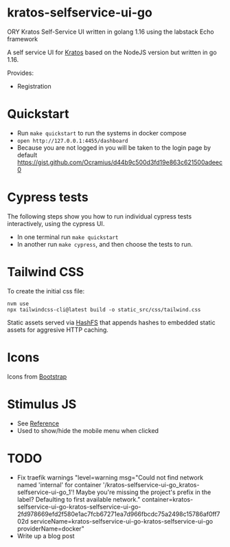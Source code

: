 # kratos-selfservice-ui-go
ORY Kratos Self-Service UI written in golang 1.16 using the labstack Echo framework

A self service UI for [Kratos](https://www.ory.sh/kratos) based on the NodeJS version but written in go 1.16.


Provides:

- Registration

# Quickstart

- Run `make quickstart` to run the systems in docker compose
- `open http://127.0.0.1:4455/dashboard`
- Because you are not logged in you will be taken to the login page by default
https://gist.github.com/Ocramius/d44b9c500d3fd19e863c621500adeec0

# Cypress tests

The following steps show you how to run individual cypress tests interactively, using the cypress UI.

- In one terminal run `make quickstart`
- In another  run `make cypress`, and then choose the tests to run.

# Tailwind CSS

To create the initial css file:

```
nvm use
npx tailwindcss-cli@latest build -o static_src/css/tailwind.css
```

Static assets served via [HashFS](https://github.com/benbjohnson/hashfs) that appends hashes to embedded static assets for aggresive HTTP caching.

# Icons

Icons from [Bootstrap](https://icons.getbootstrap.com/)

# Stimulus JS

- See [Reference](https://stimulus.hotwire.dev/reference/controllers)
- Used to show/hide the mobile menu when clicked

# TODO
 - Fix traefik warnings "level=warning msg="Could not find network named 'internal' for container '/kratos-selfservice-ui-go_kratos-selfservice-ui-go_1'! Maybe you're missing the project's prefix in the label? Defaulting to first available network." container=kratos-selfservice-ui-go-kratos-selfservice-ui-go-2fd978669efd2f580e1ac7fcb67271ea7d966fbcdc75a2498c15786af0ff702d serviceName=kratos-selfservice-ui-go-kratos-selfservice-ui-go providerName=docker"
 - Write up a blog post

